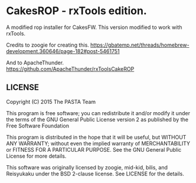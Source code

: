 CakesROP - rxTools edition.
========

A modified rop installer for CakesFW.
This version modified to work with rxTools.

Credits to zoogie for creating this.
https://gbatemp.net/threads/homebrew-development.360646/page-182#post-5461751

And to ApacheThunder.
https://github.com/ApacheThunder/rxToolsCakeROP

LICENSE
--------
Copyright (C) 2015 The PASTA Team

This program is free software; you can redistribute it and/or
modify it under the terms of the GNU General Public License
version 2 as published by the Free Software Foundation

This program is distributed in the hope that it will be useful,
but WITHOUT ANY WARRANTY; without even the implied warranty of
MERCHANTABILITY or FITNESS FOR A PARTICULAR PURPOSE.  See the
GNU General Public License for more details.

This software was originally licensed by zoogie, mid-kid, bilis, and Reisyukaku
under the BSD 2-clause license. See LICENSE for the details.
